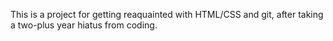 This is a project for getting reaquainted with HTML/CSS and git, after taking a two-plus year hiatus from coding.